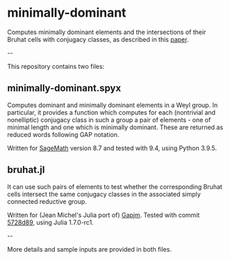 # minimally-dominant
Computes minimally dominant elements and the intersections of their Bruhat cells
with conjugacy classes, as described in this [paper].

--

This repository contains two files:

## minimally-dominant.spyx

Computes dominant and minimally dominant elements in a Weyl group. In
particular, it provides a function which computes for each (nontrivial and
nonelliptic) conjugacy class in such a group a pair of elements - one of minimal
length and one which is minimally dominant. These are returned as reduced words
following GAP notation.

Written for [SageMath] version 8.7 and tested with 9.4, using Python 3.9.5.

## bruhat.jl

It can use such pairs of elements to test whether the corresponding Bruhat cells
intersect the same conjugacy classes in the associated simply connected
reductive group.

Written for (Jean Michel's Julia port of) [Gapjm]. Tested with commit
[5728d89][Gapjmcommit], using Julia 1.7.0-rc1.

--

More details and sample inputs are provided in both files.

[paper]: https://arxiv.org/abs/2110.09266
[SageMath]: https://www.sagemath.org
[Gapjm]: https://jmichel7.github.io/Gapjm.jl
[Gapjmcommit]: https://github.com/jmichel7/Gapjm.jl/commit/5728d89532ab4e23fb2cf2b5759587d8d4185b5d